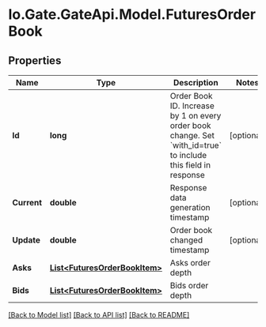 
# Io.Gate.GateApi.Model.FuturesOrderBook

## Properties

Name | Type | Description | Notes
------------ | ------------- | ------------- | -------------
**Id** | **long** | Order Book ID. Increase by 1 on every order book change. Set &#x60;with_id&#x3D;true&#x60; to include this field in response | [optional] 
**Current** | **double** | Response data generation timestamp | [optional] 
**Update** | **double** | Order book changed timestamp | [optional] 
**Asks** | [**List&lt;FuturesOrderBookItem&gt;**](FuturesOrderBookItem.md) | Asks order depth | 
**Bids** | [**List&lt;FuturesOrderBookItem&gt;**](FuturesOrderBookItem.md) | Bids order depth | 

[[Back to Model list]](../README.md#documentation-for-models)
[[Back to API list]](../README.md#documentation-for-api-endpoints)
[[Back to README]](../README.md)
